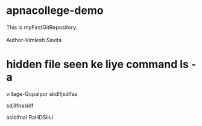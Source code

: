 # apnacollege-demo
This is myFirstGitRepository.
<br>
<br>
Author-Vimlesh Savita 
# hidden file seen ke liye command ls -a
village-Gopalpur
skdlfjsdlfas


sdjllfnasldf



asldlfnal
RaHDSHJ
